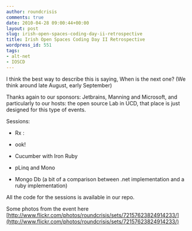 ```yaml
---
author: roundcrisis
comments: true
date: 2010-04-28 09:00:44+00:00
layout: post
slug: irish-open-spaces-coding-day-ii-retrospective
title: Irish Open Spaces Coding Day II Retrospective
wordpress_id: 551
tags:
- alt-net
- IOSCD
---
```


I think the best way to describe this is saying, When is the next one? (We think around late August, early September)




Thanks again to our sponsors: Jetbrains, Manning and Microsoft, and particularly to our hosts: the open source Lab in UCD, that place is just designed for this type of events.




Sessions:




- Rx :




- ook!




- Cucumber with Iron Ruby




- pLinq and Mono




- Mongo Db (a bit of a comparison between .net implementation and a ruby implementation)




All the code for the sessions is available in our repo.







Some photos from the event here [http://www.flickr.com/photos/roundcrisis/sets/72157623824914233/](http://www.flickr.com/photos/roundcrisis/sets/72157623824914233/)






